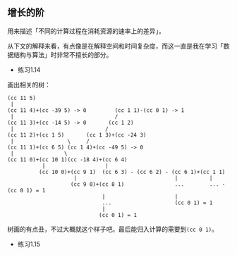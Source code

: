 ## 增长的阶

用来描述「不同的计算过程在消耗资源的速率上的差异」。

从下文的解释来看，有点像是在解释空间和时间复杂度，而这一直是我在学习「数据结构与算法」时非常不擅长的部分。

* 练习1.14

画出相关的树：

```
(cc 11 5)
 |                                  
(cc 11 4)+(cc -39 5) -> 0         (cc 1 1)-(cc 0 1) -> 1
 |                                /
(cc 11 3)+(cc -14 5) -> 0       (cc 1 2)
 |                             /
(cc 11 2)+(cc 1 5)       (cc 1 3)+(cc -24 3) 
 |                 \     /    
(cc 11 1)+(cc 6 5) (cc 1 4)+(cc -49 5) -> 0
 |                \                    
(cc 11 0)+(cc 10 1)(cc -18 4)+(cc 6 4) 
           |                   |
          (cc 10 0)+(cc 9 1)  (cc 6 3) - (cc 6 2) - (cc 6 1)+(cc 1 1)
                     |                               |          |
                    (cc 9 0)+(cc 8 1)                ...        ... - (cc 0 1) = 1
                              |                      |             
                              ...                    (cc 0 1) = 1
                              |
                             (cc 0 1) = 1
```

树画的有点丑，不过大概就这个样子吧。最后能归入计算的需要到`(cc 0 1)`。

* 练习1.15
